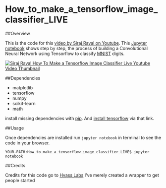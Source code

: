 # How_to_make_a_tensorflow_image_classifier_LIVE

##Overview

This is the code for this [video by Siraj Raval on Youtube](http://www.youtube.com/watch?v=APmF6qE3Vjc). This [Jupyter notebook](How_to_make_a_tensorflow_image_classifier_LIVE/demonotes.ipynb) shows step by step, the process of building a Convolutional Neural Network using Tensorflow to classify [MNIST](http://yann.lecun.com/exdb/mnist/) digits.

[![Siraj Raval How To Make a Tensorflow Image Classifier Live Youtube Video Thumbnail](http://img.youtube.com/vi/APmF6qE3Vjc/0.jpg)](http://www.youtube.com/watch?v=APmF6qE3Vjc)

##Dependencies

* matplotlib
* tensorflow 
* numpy 
* scikit-learn
* math

install missing dependencies with [pip](https://pip.pypa.io/en/stable/). And [install tensorflow](https://www.tensorflow.org/install/) via that link. 

##Usage

Once dependencies are installed run `jupyter notebook` in terminal to see the code in your browser. 

```console
YOUR-PATH:How_to_make_a_tensorflow_image_classifier_LIVE$ jupyter notebook

```

##Credits

Credits for this code go to [Hvass Labs](https://github.com/Hvass-Labs/TensorFlow-Tutorials/blob/master/02_Convolutional_Neural_Network.ipynb) I've merely created a wrapper to get people started
